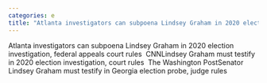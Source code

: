 ```yaml
---
categories: e
title: "Atlanta investigators can subpoena Lindsey Graham in 2020 election investigation federal appeals court rules  CNN"
---
```

Atlanta investigators can subpoena Lindsey Graham in 2020 election investigation, federal appeals court rules&nbsp;&nbsp;CNNLindsey Graham must testify in 2020 election investigation, court rules&nbsp;&nbsp;The Washington PostSenator Lindsey Graham must testify in Georgia election probe, judge rules